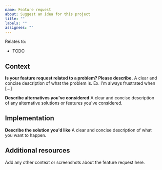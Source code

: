 ```yaml
---
name: Feature request
about: Suggest an idea for this project
title: ""
labels: ""
assignees: ""
---
```


Relates to:

- TODO

## Context

**Is your feature request related to a problem? Please describe.**
A clear and concise description of what the problem is. Ex. I'm always frustrated when [...]

**Describe alternatives you've considered**
A clear and concise description of any alternative solutions or features you've considered.

## Implementation

**Describe the solution you'd like**
A clear and concise description of what you want to happen.

## Additional resources

Add any other context or screenshots about the feature request here.
